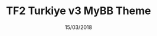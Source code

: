 ---
title: TF2 Turkiye v3 MyBB Theme
date: 15/03/2018
categories: 
  - MyBB Themes
tags:
  - HTML
  - CSS
  - JavaScript
  - PHP
images: /assets/20220328174304-fin2.png
madefor: https://tf2turkiye.com
preview:
  - icon: fas fa-pager
    label: Index
    url: https://kkerem.com/project/tf2turkiyev3
  - icon: fas fa-pager
    label: Threads
    url: https://kkerem.com/project/tf2turkiyev3/sayfa.html
  - icon: fas fa-pager
    label: Single
    url: https://kkerem.com/project/tf2turkiyev3/konu.html
  - icon: fas fa-pager
    label: Servers
    url: https://kkerem.com/project/tf2turkiyev3/sunucular.html
  - icon: fas fa-pager
    label: Profile
    url: https://kkerem.com/project/tf2turkiyev3/profil.html
  - icon: fas fa-pager
    label: Modal
    url: https://kkerem.com/project/tf2turkiyev3/modal.html
download:
  - icon: fab fa-archive
    label: HTML
    url: https://kkerem.com/project/tf2turkiyev3/archive.rar
---